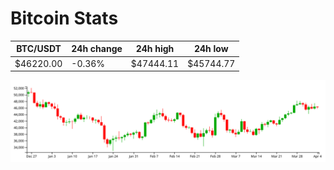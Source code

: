 # Bitcoin Stats

BTC/USDT|24h change|24h high|24h low|
|---|---|---|---|
|$46220.00|-0.36%|$47444.11|$45744.77|

<img src="./chart.svg">
